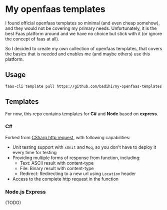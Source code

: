 # My openfaas templates

I found official openfaas templates so minimal (and even cheap somehow), and they would not be covering my primary needs. Unfortunately, it is the best Faas platform around and we have no choice but stick with it (or ignore the concept of faas at all).

So I decided to create my own collection of openfaas templates, that covers the basics that is needed and enables me (and maybe others) use this platform.

## Usage
```
faas-cli template pull https://github.com/badihi/my-openfaas-templates
```

## Templates
For now, this repo contains templates for **C#** and **Node** based on **express**.

### C#
Forked from [CSharp http request](https://github.com/distantcam/csharp-httprequest-template), with following capabilities:

- Unit testing support with `xUnit` and `Moq`, so you don't have to deploy it every time for testing
- Providing multiple forms of response from function, including:
	- Text: ASCII result with content-type
	- File: Binary result with content-type
	- Redirect: Redirecting to a new url using `Location` header
- Access to the complete http request in the function

### Node.js Express

(TODO)
